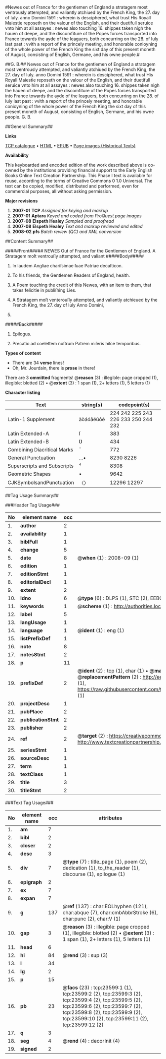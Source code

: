 #Newes out of France for the gentlemen of England a stratagem most ventrously attempted, and valiantly atchiued by the French King, the 27. day of Iuly. anno Domini 1591 : wherein is desciphered, what trust His Royall Maiestie reposeth on the valour of the English, and their duetifull seruice vnto him at all assayes : newes also touching 16. shippes taken nigh the hauen of deepe, and the discomfiture of the Popes forces transported into France towards the ayde of the leaguers, both concurring on the 28. of Iuly last past : vvith a report of the princely meeting, and honorable conioyning of the whole power of the French King the sixt day of this present moneth of August, consisting of English, Germane, and his owne people.#

##G. B.##
Newes out of France for the gentlemen of England a stratagem most ventrously attempted, and valiantly atchiued by the French King, the 27. day of Iuly. anno Domini 1591 : wherein is desciphered, what trust His Royall Maiestie reposeth on the valour of the English, and their duetifull seruice vnto him at all assayes : newes also touching 16. shippes taken nigh the hauen of deepe, and the discomfiture of the Popes forces transported into France towards the ayde of the leaguers, both concurring on the 28. of Iuly last past : vvith a report of the princely meeting, and honorable conioyning of the whole power of the French King the sixt day of this present moneth of August, consisting of English, Germane, and his owne people.
G. B.

##General Summary##

**Links**

[TCP catalogue](http://www.ota.ox.ac.uk/tcp/)  • 
[HTML](http://tei.it.ox.ac.uk/tcp/Texts-HTML/free/A00/A00234.html)  • 
[EPUB](http://tei.it.ox.ac.uk/tcp/Texts-EPUB/free/A00/A00234.epub) • 
[Page images (Historical Texts)](https://data.historicaltexts.jisc.ac.uk/view?pubId=eebo-19999272e&pageId=eebo-19999272e-23599-1)

**Availability**

This keyboarded and encoded edition of the
	       work described above is co-owned by the institutions
	       providing financial support to the Early English Books
	       Online Text Creation Partnership. This Phase I text is
	       available for reuse, according to the terms of Creative
	       Commons 0 1.0 Universal. The text can be copied,
	       modified, distributed and performed, even for
	       commercial purposes, all without asking permission.

**Major revisions**

1. __2007-01__ __TCP__ *Assigned for keying and markup*
1. __2007-01__ __Aptara__ *Keyed and coded from ProQuest page images*
1. __2007-08__ __Elspeth Healey__ *Sampled and proofread*
1. __2007-08__ __Elspeth Healey__ *Text and markup reviewed and edited*
1. __2008-02__ __pfs__ *Batch review (QC) and XML conversion*

##Content Summary##

#####Front#####
NEWES
Out of France for the Gentlemen
of England.
A Stratagem moſt ventrouſly attempted, and valiant
#####Body#####

1. In laudem Angliae chariſsimae ſuae
Patriae decaſticon.

1. To his friends, the Gentlemen
Readers of England,
health.

1. A Poem touching the credit of
this Newes, with an item to them,
that takes felicitie in publiſhing
Lies.

1. A Stratagem moſt venterouſly
attempted, and valiantly atchieued
by the French King, the 27. day of
Iuly Anno Domini,
1591.

#####Back#####

1. Epilogus.

1. Precatio ad coeleſtem noſtrum
Patrem miſeris hiſce
temporibus.

**Types of content**

  * There are 34 **verse** lines!
  * Oh, Mr. Jourdain, there is **prose** in there!

There are 3 **ommitted** fragments! 
 @__reason__ (3) : illegible: page cropped (1), illegible: blotted (2)  •  @__extent__ (3) : 1 span (1), 2+ letters (1), 5 letters (1)

**Character listing**


|Text|string(s)|codepoint(s)|
|---|---|---|
|Latin-1 Supplement|àòáóâéúôè|224 242 225 243 226 233 250 244 232|
|Latin Extended-A|ſ|383|
|Latin Extended-B|Ʋ|434|
|Combining             Diacritical Marks|̄|772|
|General Punctuation|…•|8230 8226|
|Superscripts             and Subscripts|⁴|8308|
|Geometric Shapes|▪|9642|
|CJKSymbolsandPunctuation|〈〉|12296 12297|

##Tag Usage Summary##

###Header Tag Usage###

|No|element name|occ|attributes|
|---|---|---|---|
|1.|__author__|2||
|2.|__availability__|1||
|3.|__biblFull__|1||
|4.|__change__|5||
|5.|__date__|8| @__when__ (1) : 2008-09 (1)|
|6.|__edition__|1||
|7.|__editionStmt__|1||
|8.|__editorialDecl__|1||
|9.|__extent__|2||
|10.|__idno__|6| @__type__ (6) : DLPS (1), STC (2), EEBO-CITATION (1), OCLC (1), VID (1)|
|11.|__keywords__|1| @__scheme__ (1) : http://authorities.loc.gov/ (1)|
|12.|__label__|5||
|13.|__langUsage__|1||
|14.|__language__|1| @__ident__ (1) : eng (1)|
|15.|__listPrefixDef__|1||
|16.|__note__|8||
|17.|__notesStmt__|2||
|18.|__p__|11||
|19.|__prefixDef__|2| @__ident__ (2) : tcp (1), char (1)  •  @__matchPattern__ (2) : ([0-9\-]+):([0-9IVX]+) (1), (.+) (1)  •  @__replacementPattern__ (2) : http://eebo.chadwyck.com/downloadtiff?vid=$1&page=$2 (1), https://raw.githubusercontent.com/textcreationpartnership/Texts/master/tcpchars.xml#$1 (1)|
|20.|__projectDesc__|1||
|21.|__pubPlace__|2||
|22.|__publicationStmt__|2||
|23.|__publisher__|2||
|24.|__ref__|2| @__target__ (2) : https://creativecommons.org/publicdomain/zero/1.0/ (1), http://www.textcreationpartnership.org/docs/. (1)|
|25.|__seriesStmt__|1||
|26.|__sourceDesc__|1||
|27.|__term__|1||
|28.|__textClass__|1||
|29.|__title__|3||
|30.|__titleStmt__|2||


###Text Tag Usage###

|No|element name|occ|attributes|
|---|---|---|---|
|1.|__am__|7||
|2.|__bibl__|2||
|3.|__closer__|2||
|4.|__desc__|3||
|5.|__div__|7| @__type__ (7) : title_page (1), poem (2), dedication (1), to_the_reader (1), discourse (1), epilogue (1)|
|6.|__epigraph__|2||
|7.|__ex__|7||
|8.|__expan__|7||
|9.|__g__|137| @__ref__ (137) : char:EOLhyphen (121), char:abque (7), char:cmbAbbrStroke (6), char:punc (2), char:V (1)|
|10.|__gap__|3| @__reason__ (3) : illegible: page cropped (1), illegible: blotted (2)  •  @__extent__ (3) : 1 span (1), 2+ letters (1), 5 letters (1)|
|11.|__head__|6||
|12.|__hi__|84| @__rend__ (3) : sup (3)|
|13.|__l__|34||
|14.|__lg__|2||
|15.|__p__|15||
|16.|__pb__|23| @__facs__ (23) : tcp:23599:1 (1), tcp:23599:2 (2), tcp:23599:3 (2), tcp:23599:4 (2), tcp:23599:5 (2), tcp:23599:6 (2), tcp:23599:7 (2), tcp:23599:8 (2), tcp:23599:9 (2), tcp:23599:10 (2), tcp:23599:11 (2), tcp:23599:12 (2)|
|17.|__q__|3||
|18.|__seg__|4| @__rend__ (4) : decorInit (4)|
|19.|__signed__|2||

